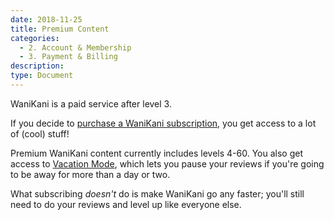 ```yaml
---
date: 2018-11-25
title: Premium Content
categories:
  - 2. Account & Membership
  - 3. Payment & Billing
description:
type: Document
---
```


WaniKani is a paid service after level 3.

If you decide to [purchase a WaniKani subscription](#), you get access to a lot of (cool) stuff!

 Premium WaniKani content currently includes levels 4-60. You also get access to [Vacation Mode](https://www.wanikani.com/settings/account), which lets you pause your reviews if you're going to be away for more than a day or two.

What subscribing _doesn't_ do is make WaniKani go any faster; you'll still need to do your reviews and level up like everyone else.
